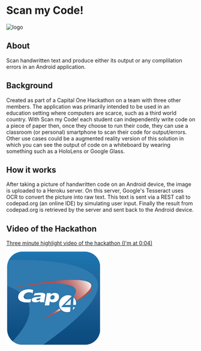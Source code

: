 # Scan my Code!

![logo](http://spencer-shadley.github.io/img/portfolio/scanmycode.png "Logo for Scan my Code!")

## About

Scan handwritten text and produce either its output or any complilation errors in an Android application.

## Background

Created as part of a Capital One Hackathon on a team with three other members. The application was primarily intended to be used in an education setting where computers are scarce, such as a third world country. With Scan my Code! each student can independently write code on a piece of paper then, once they choose to run their code, they can use a classroom (or personal) smartphone to scan their code for output/errors. Other use cases could be a augmented reality version of this solution in which you can see the output of code on a whiteboard by wearing something such as a HoloLens or Google Glass.

## How it works

After taking a picture of handwritten code on an Android device, the image is uploaded to a Heroku server. On this server, Google's Tesseract uses OCR to convert the picture into raw text. This text is sent via a REST call to codepad.org (an online IDE) by simulating user input. Finally the result from codepad.org is retrieved by the server and sent back to the Android device.

## Video of the Hackathon

[Three minute highlight video of the hackathon (I'm at 0:04)](https://www.youtube.com/watch?v=c_h4Yl8FZaM)

![logo](https://raw.githubusercontent.com/spencer-shadley/Scan-my-Code/master/CameraTest/res/drawable-xxhdpi/ic_launcher.png "Team Icon")
